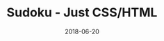 ---
title: 'Sudoku - Just CSS/HTML'
description: 'Complete a sudoku puzzle without Javascript or server-side interaction.'
gametype: 'simple'
gameid: 84
date: 2018-06-20
tags: []
draft: false
type: 'games'
num19: [{'idx':1,'arr1':[1,2,3,4,5,6,7,8,9],'arr2':[1,2,3,4,5,6,7,8,9]},{'idx':2,'arr1':[1,2,3,4,5,6,7,8,9],'arr2':[1,2,3,4,5,6,7,8,9]},{'idx':3,'arr1':[1,2,3,4,5,6,7,8,9],'arr2':[1,2,3,4,5,6,7,8,9]},{'idx':4,'arr1':[1,2,3,4,5,6,7,8,9],'arr2':[1,2,3,4,5,6,7,8,9]},{'idx':5,'arr1':[1,2,3,4,5,6,7,8,9],'arr2':[1,2,3,4,5,6,7,8,9]},{'idx':6,'arr1':[1,2,3,4,5,6,7,8,9],'arr2':[1,2,3,4,5,6,7,8,9]},{'idx':7,'arr1':[1,2,3,4,5,6,7,8,9],'arr2':[1,2,3,4,5,6,7,8,9]},{'idx':8,'arr1':[1,2,3,4,5,6,7,8,9],'arr2':[1,2,3,4,5,6,7,8,9]},{'idx':9,'arr1':[1,2,3,4,5,6,7,8,9],'arr2':[1,2,3,4,5,6,7,8,9]}]
puzzle: [[9, 0, 0, 3, 0, 0, 2, 1, 6], [6, 0, 0, 5, 0, 0, 4, 0, 0], [4, 3, 0, 0, 9, 0, 0, 0, 0], [0, 0, 0, 7, 0, 4, 0, 5, 9], [0, 0, 3, 0, 0, 0, 8, 0, 0], [8, 9, 0, 1, 0, 3, 0, 0, 0], [0, 0, 0, 0, 3, 0, 0, 8, 5], [0, 0, 9, 0, 0, 5, 0, 0, 2], [7, 2, 5, 0, 0, 9, 0, 0, 4]]
layout: 'sudokucssstatic'
---
